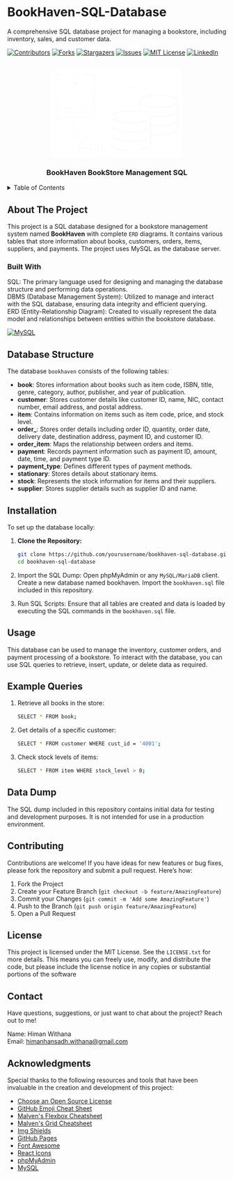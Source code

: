 # BookHaven-SQL-Database
A comprehensive SQL database project for managing a bookstore, including inventory, sales, and customer data.

<!-- Improved compatibility of back to top link: See: https://github.com/Don-Withana/BookHaven-SQL-Database/pull/73 -->
<a id="readme-top"></a>
<!--
*** Thanks for checking out the BookHaven-SQL-Database. If you have a suggestion
*** that would make this better, please fork the repo and create a pull request
*** or simply open an issue with the tag "enhancement".
*** Don't forget to give the project a star!
*** Thanks again! Now go create something AMAZING! :D
-->

<!-- PROJECT SHIELDS -->
<!--
*** I'm using markdown "reference style" links for readability.
*** Reference links are enclosed in brackets [ ] instead of parentheses ( ).
*** See the bottom of this document for the declaration of the reference variables
*** for contributors-url, forks-url, etc. This is an optional, concise syntax you may use.
*** https://www.markdownguide.org/basic-syntax/#reference-style-links
-->
[![Contributors][contributors-shield]][contributors-url]
[![Forks][forks-shield]][forks-url]
[![Stargazers][stars-shield]][stars-url]
[![Issues][issues-shield]][issues-url]
[![MIT License][license-shield]][license-url]
[![LinkedIn][linkedin-shield]][linkedin-url]



<!-- PROJECT LOGO -->
<br />
<div align="center">
  <a>
    <img src="https://github.com/Don-Withana/BookHaven-SQL-Database/blob/main/SQL-Logo.png" alt="Logo" width="300" height="200">
  </a>

  <h3 align="center">BookHaven BookStore Management SQL</h3>

</div>



<!-- TABLE OF CONTENTS -->
<details>
  <summary>Table of Contents</summary>
  <ol>
    <li>
      <a href="#about-the-project">About The Project</a>
      <ul>
        <li><a href="#built-with">Built With</a></li>
      </ul>
    </li>
    <li><a href="#database-structure">Database Structure</a></li>
    <li><a href="#installation">Installation</a></li>
    <li><a href="#usage">Usage</a></li>
    <li><a href="#example-queries">Example Queries</a></li>
    <li><a href="#data-dump">Data Dump</a></li>
    <li><a href="#contributing">Contributing</a></li>
    <li><a href="#license">License</a></li>
    <li><a href="#contact">Contact</a></li>
    <li><a href="#acknowledgments">Acknowledgments</a></li>
  </ol>
</details>



<!-- ABOUT THE PROJECT -->
## About The Project

This project is a SQL database designed for a bookstore management system named **BookHaven** with complete `ERD` diagrams. It contains various tables that store information about books, customers, orders, items, suppliers, and payments. The project uses MySQL as the database server.

### Built With

SQL: The primary language used for designing and managing the database structure and performing data operations.
<br>
DBMS (Database Management System): Utilized to manage and interact with the SQL database, ensuring data integrity and efficient querying.
<br>
ERD (Entity-Relationship Diagram): Created to visually represent the data model and relationships between entities within the bookstore database.

[![MySQL][MySQL-shield]][MySQL-url]

## Database Structure

The database `bookhaven` consists of the following tables:

- **book**: Stores information about books such as item code, ISBN, title, genre, category, author, publisher, and year of publication.
- **customer**: Stores customer details like customer ID, name, NIC, contact number, email address, and postal address.
- **item**: Contains information on items such as item code, price, and stock level.
- **order_**: Stores order details including order ID, quantity, order date, delivery date, destination address, payment ID, and customer ID.
- **order_item**: Maps the relationship between orders and items.
- **payment**: Records payment information such as payment ID, amount, date, time, and payment type ID.
- **payment_type**: Defines different types of payment methods.
- **stationary**: Stores details about stationary items.
- **stock**: Represents the stock information for items and their suppliers.
- **supplier**: Stores supplier details such as supplier ID and name.

<!-- GETTING STARTED -->
## Installation

To set up the database locally:

1. **Clone the Repository:**

   ```bash
   git clone https://github.com/yourusername/bookhaven-sql-database.git
   cd bookhaven-sql-database
   ```

2. Import the SQL Dump:
Open phpMyAdmin or any `MySQL/MariaDB` client.
Create a new database named bookhaven.
Import the `bookhaven.sql` file included in this repository.

3. Run SQL Scripts:
Ensure that all tables are created and data is loaded by executing the SQL commands in the `bookhaven.sql` file.

## Usage

This database can be used to manage the inventory, customer orders, and payment processing of a bookstore. To interact with the database, you can use SQL queries to retrieve, insert, update, or delete data as required.

## Example Queries

1. Retrieve all books in the store:
   ```bash
   SELECT * FROM book;
   ```
2. Get details of a specific customer:
   ```bash
   SELECT * FROM customer WHERE cust_id = '4001';
   ```
3. Check stock levels of items:
   ```bash
   SELECT * FROM item WHERE stock_level > 0;
   ```

## Data Dump

The SQL dump included in this repository contains initial data for testing and development purposes. It is not intended for use in a production environment.   

<!-- CONTRIBUTING -->
## Contributing

Contributions are welcome! If you have ideas for new features or bug fixes, please fork the repository and submit a pull request. Here’s how:

1. Fork the Project
2. Create your Feature Branch (`git checkout -b feature/AmazingFeature`)
3. Commit your Changes (`git commit -m 'Add some AmazingFeature'`)
4. Push to the Branch (`git push origin feature/AmazingFeature`)
5. Open a Pull Request

<!-- LICENSE -->
## License

This project is licensed under the MIT License. See the `LICENSE.txt` for more details. This means you can freely use, modify, and distribute the code, but please include the license notice in any copies or substantial portions of the software

<!-- CONTACT -->
## Contact

Have questions, suggestions, or just want to chat about the project? Reach out to me!

Name: Himan Withana
<br>
Email: himanhansadh.withana@gmail.com 

## Acknowledgments

Special thanks to the following resources and tools that have been invaluable in the creation and development of this project:

* [Choose an Open Source License](https://choosealicense.com)
* [GitHub Emoji Cheat Sheet](https://www.webpagefx.com/tools/emoji-cheat-sheet)
* [Malven's Flexbox Cheatsheet](https://flexbox.malven.co/)
* [Malven's Grid Cheatsheet](https://grid.malven.co/)
* [Img Shields](https://shields.io)
* [GitHub Pages](https://pages.github.com)
* [Font Awesome](https://fontawesome.com)
* [React Icons](https://react-icons.github.io/react-icons/search)
* [phpMyAdmin](https://www.phpmyadmin.net/)
* [MySQL](https://www.mysql.com/)


<!-- MARKDOWN LINKS & IMAGES -->
<!-- https://www.markdownguide.org/basic-syntax/#reference-style-links -->
[contributors-shield]: https://img.shields.io/github/contributors/Don-Withana/BookHaven-SQL-Database.svg?style=for-the-badge
[contributors-url]: https://github.com/Don-Withana/BookHaven-SQL-Database/graphs/contributors
[forks-shield]: https://img.shields.io/github/forks/Don-Withana/BookHaven-SQL-Database.svg?style=for-the-badge
[forks-url]: https://github.com/Don-Withana/BookHaven-SQL-Database/network/members
[stars-shield]: https://img.shields.io/github/stars/Don-Withana/BookHaven-SQL-Database.svg?style=for-the-badge
[stars-url]: https://github.com/Don-Withana/BookHaven-SQL-Database/stargazers
[issues-shield]: https://img.shields.io/github/issues/Don-Withana/BookHaven-SQL-Database.svg?style=for-the-badge
[issues-url]: https://github.com/Don-Withana/BookHaven-SQL-Database/issues
[license-shield]: https://img.shields.io/github/license/Don-Withana/BookHaven-SQL-Database.svg?style=for-the-badge
[license-url]: https://github.com/Don-Withana/BookHaven-SQL-Database/blob/master/LICENSE.txt
[linkedin-shield]: https://img.shields.io/badge/-LinkedIn-black.svg?style=for-the-badge&logo=linkedin&colorB=555
[linkedin-url]: https://linkedin.com/in/himanwithana
[MySQL-shield]: https://shields.io/badge/MySQL-lightgrey?logo=mysql&style=plastic&logoColor=white&labelColor=blue
[MySQL-url]: https://www.mysql.com/
